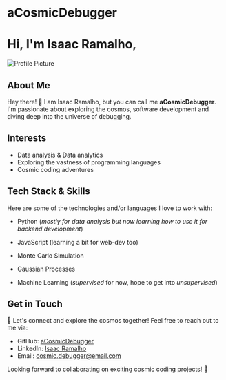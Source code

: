 # aCosmicDebugger
# Hi, I'm Isaac Ramalho, 

![Profile Picture](https://avatars.githubusercontent.com/u/134962260?v=4)

## About Me

Hey there! 👋 I am Isaac Ramalho, but you can call me **aCosmicDebugger**.
I'm passionate about exploring the cosmos, software development and 
diving deep into the universe of debugging.

## Interests

- Data analysis & Data analytics
- Exploring the vastness of programming languages
- Cosmic coding adventures


## Tech Stack &  Skills

Here are some of the technologies and/or languages I love to work with:

- Python (_mostly for data analysis but now learning how to use it for backend development_)

- JavaScript (learning a bit for web-dev too)

- Monte Carlo Simulation

- Gaussian Processes

- Machine Learning (_supervised_ for now, hope to get into _unsupervised_)


## Get in Touch

🌌 Let's connect and explore the cosmos together! Feel free to reach out to me via:

- GitHub: [aCosmicDebugger](https://github.com/aCosmicDebugger)
- LinkedIn: [Isaac Ramalho](https://www.linkedin.com/in/isaacramalho)
- Email: [cosmic.debugger@email.com](mailto:acosmicdebugger@gmail.com)

Looking forward to collaborating on exciting cosmic coding projects! 🚀